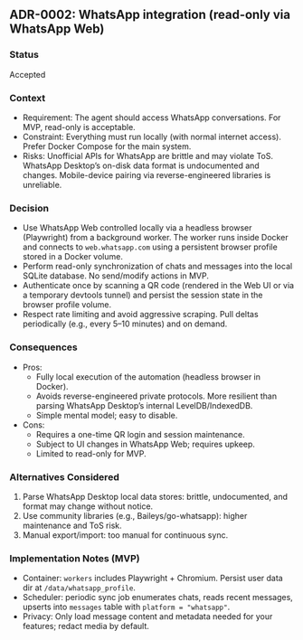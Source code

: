 ## ADR-0002: WhatsApp integration (read-only via WhatsApp Web)

### Status
Accepted

### Context
- Requirement: The agent should access WhatsApp conversations. For MVP, read-only is acceptable.
- Constraint: Everything must run locally (with normal internet access). Prefer Docker Compose for the main system.
- Risks: Unofficial APIs for WhatsApp are brittle and may violate ToS. WhatsApp Desktop’s on-disk data format is undocumented and changes. Mobile-device pairing via reverse-engineered libraries is unreliable.

### Decision
- Use WhatsApp Web controlled locally via a headless browser (Playwright) from a background worker. The worker runs inside Docker and connects to `web.whatsapp.com` using a persistent browser profile stored in a Docker volume.
- Perform read-only synchronization of chats and messages into the local SQLite database. No send/modify actions in MVP.
- Authenticate once by scanning a QR code (rendered in the Web UI or via a temporary devtools tunnel) and persist the session state in the browser profile volume.
- Respect rate limiting and avoid aggressive scraping. Pull deltas periodically (e.g., every 5–10 minutes) and on demand.

### Consequences
- Pros:
  - Fully local execution of the automation (headless browser in Docker).
  - Avoids reverse-engineered private protocols. More resilient than parsing WhatsApp Desktop’s internal LevelDB/IndexedDB.
  - Simple mental model; easy to disable.
- Cons:
  - Requires a one-time QR login and session maintenance.
  - Subject to UI changes in WhatsApp Web; requires upkeep.
  - Limited to read-only for MVP.

### Alternatives Considered
1) Parse WhatsApp Desktop local data stores: brittle, undocumented, and format may change without notice.
2) Use community libraries (e.g., Baileys/go-whatsapp): higher maintenance and ToS risk.
3) Manual export/import: too manual for continuous sync.

### Implementation Notes (MVP)
- Container: `workers` includes Playwright + Chromium. Persist user data dir at `/data/whatsapp_profile`.
- Scheduler: periodic sync job enumerates chats, reads recent messages, upserts into `messages` table with `platform = "whatsapp"`.
- Privacy: Only load message content and metadata needed for your features; redact media by default.


